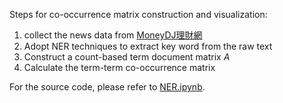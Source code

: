 Steps for co-occurrence matrix construction and visualization:
1. collect the news data from [MoneyDJ理財網](https://www.moneydj.com/)
2. Adopt NER techniques to extract key word from the raw text
3. Construct a count-based term document matrix *A*
4. Calculate the term-term co-occurrence matrix

For the source code, please refer to [NER.ipynb](https://github.com/thtang/Fintech-Text-Mining-and-Machine-Learning/blob/master/hw2/NER.ipynb).
